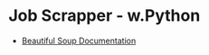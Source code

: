 # Job Scrapper - w.Python

- [Beautiful Soup Documentation](https://www.crummy.com/software/BeautifulSoup/bs4/doc/)
